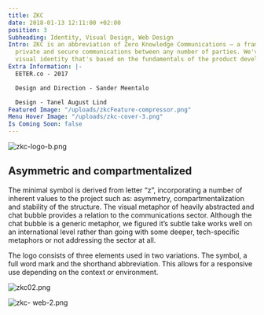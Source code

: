 ```yaml
---
title: ZKC
date: 2018-01-13 12:11:00 +02:00
position: 3
Subheading: Identity, Visual Design, Web Design
Intro: ZKC is an abbreviation of Zero Knowledge Communications – a framework to enable
  private and secure communications between any number of parties. We've created a
  visual identity that's based on the fundamentals of the product development.
Extra Information: |-
  EETER.co - 2017

  Design and Direction - Sander Meentalo

  Design - Tanel August Lind
Featured Image: "/uploads/zkcFeature-compressor.png"
Menu Hover Image: "/uploads/zkc-cover-3.png"
Is Coming Soon: false
---
```


![zkc-logo-b.png](/uploads/zkc-logo-b.png)
<br>

## Asymmetric and compartmentalized

The minimal symbol is derived from letter “z”, incorporating a number of inherent values to the project such as: asymmetry, compartmentalization and stability of the structure. The visual metaphor of heavily abstracted and chat bubble provides a relation to the communications sector. Although the chat bubble is a generic metaphor, we figured it’s subtle take works well on an international level rather than going with some deeper, tech-specific metaphors or not addressing the sector at all.

The logo consists of three elements used in two variations. The symbol, a full word mark and the shorthand abbreviation. This allows for a responsive use depending on the context or environment.

![zkc02.png](/uploads/zkc02.png)

![zkc- web-2.png](/uploads/zkc-%20web-2.png)
<br>
